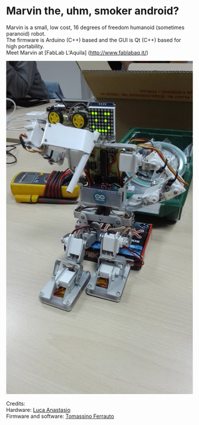 # Marvin the, uhm, smoker android?

Marvin is a small, low cost, 16 degrees of freedom humanoid (sometimes paranoid) robot.
<br>The firmware is Arduino (C++) based and the GUI is Qt (C++) based for high portability.
<br>Meet Marvin at [FabLab L'Aquila] (http://www.fablabaq.it/)

![alt tag](Marvin.jpg)

Credits:
<br>Hardware: [Luca Anastasio](https://github.com/luca-anastasio)
<br>Firmware and software: [Tomassino Ferrauto](https://github.com/Tomassino)
